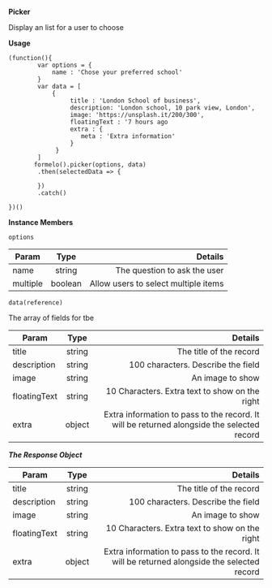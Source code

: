 **Picker**

Display an list for a user to choose

**Usage**

    (function(){
            var options = {
                name : 'Chose your preferred school'
            }
            var data = [
                {
                     title : 'London School of business',
                     description: 'London school, 10 park view, London',
                     image: 'https://unsplash.it/200/300',
                     floatingText : '7 hours ago
                     extra : {
                        meta : 'Extra information'
                     }
                 }
            ]
           formelo().picker(options, data)
            .then(selectedData => {
                
            })
            .catch()
           
    })()

**Instance Members**

    options


| Param        | Type           | Details  |
| ------------- |:-------------:| -----:|
| name     | string | The question to ask the user  |
| multiple     | boolean | Allow users to select multiple items  | 


    data(reference)
The array of fields for tbe

| Param        | Type           | Details  |
| ------------- |:-------------:| -----:|
| title     | string | The title of the record |
| description     | string | 100 characters. Describe the field |
| image     | string | An image to show |
| floatingText     | string | 10 Characters. Extra text to show on the right |
| extra     | object | Extra information to pass to the record. It will be returned alongside the selected record  |


***The Response Object***

| Param        | Type           | Details  |
| ------------- |:-------------:| -----:|
| title     | string | The title of the record |
| description     | string | 100 characters. Describe the field |
| image     | string | An image to show |
| floatingText     | string | 10 Characters. Extra text to show on the right |
| extra     | object | Extra information to pass to the record. It will be returned alongside the selected record  |


